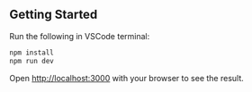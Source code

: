 ## Getting Started

Run the following in VSCode terminal:

```bash
npm install
npm run dev
```

Open [http://localhost:3000](http://localhost:3000) with your browser to see the result.
